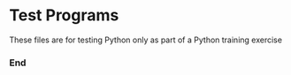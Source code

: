 # Test Programs
These files are for testing Python only as part of a Python training exercise

### End
